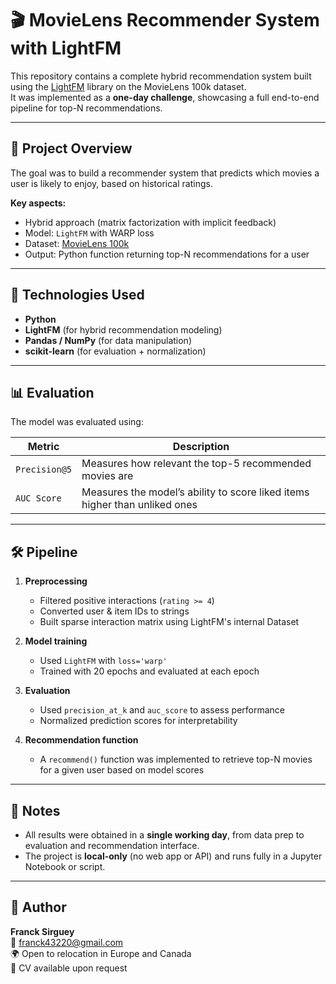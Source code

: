 # 🎬 MovieLens Recommender System with LightFM

This repository contains a complete hybrid recommendation system built using the [LightFM](https://making.lyst.com/lightfm/docs/home.html) library on the MovieLens 100k dataset.  
It was implemented as a **one-day challenge**, showcasing a full end-to-end pipeline for top-N recommendations.

---

## 🚀 Project Overview

The goal was to build a recommender system that predicts which movies a user is likely to enjoy, based on historical ratings.

**Key aspects:**
- Hybrid approach (matrix factorization with implicit feedback)
- Model: `LightFM` with WARP loss
- Dataset: [MovieLens 100k](https://grouplens.org/datasets/movielens/100k/)
- Output: Python function returning top-N recommendations for a user

---

## 🧠 Technologies Used

- **Python**
- **LightFM** (for hybrid recommendation modeling)
- **Pandas / NumPy** (for data manipulation)
- **scikit-learn** (for evaluation + normalization)

---

## 📊 Evaluation

The model was evaluated using:

| Metric        | Description |
|---------------|-------------|
| `Precision@5` | Measures how relevant the top-5 recommended movies are |
| `AUC Score`   | Measures the model’s ability to score liked items higher than unliked ones |

---

## 🛠️ Pipeline

1. **Preprocessing**
   - Filtered positive interactions (`rating >= 4`)
   - Converted user & item IDs to strings
   - Built sparse interaction matrix using LightFM's internal Dataset

2. **Model training**
   - Used `LightFM` with `loss='warp'`
   - Trained with 20 epochs and evaluated at each epoch

3. **Evaluation**
   - Used `precision_at_k` and `auc_score` to assess performance
   - Normalized prediction scores for interpretability

4. **Recommendation function**
   - A `recommend()` function was implemented to retrieve top-N movies for a given user based on model scores

---

## 📝 Notes

- All results were obtained in a **single working day**, from data prep to evaluation and recommendation interface.
- The project is **local-only** (no web app or API) and runs fully in a Jupyter Notebook or script.

---
## 👤 Author

**Franck Sirguey**  
📧 franck43220@gmail.com  
🌍 Open to relocation in Europe and Canada  
📌 CV available upon request
